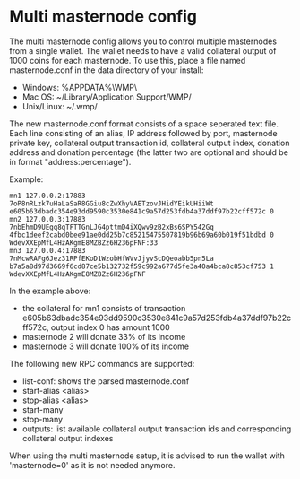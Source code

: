 Multi masternode config
=======================

The multi masternode config allows you to control multiple masternodes from a single wallet. The wallet needs to have a valid collateral output of 1000 coins for each masternode. To use this, place a file named masternode.conf in the data directory of your install:
 * Windows: %APPDATA%\WMP\
 * Mac OS: ~/Library/Application Support/WMP/
 * Unix/Linux: ~/.wmp/

The new masternode.conf format consists of a space seperated text file. Each line consisting of an alias, IP address followed by port, masternode private key, collateral output transaction id, collateral output index, donation address and donation percentage (the latter two are optional and should be in format "address:percentage").

Example:
```
mn1 127.0.0.2:17883 7oP8nRLzk7uHaLaSaR8GGiu8cZwXhyVAETzovJHidYEikUHiiWt e605b63dbadc354e93dd9590c3530e841c9a57d253fdb4a37ddf97b22cff572c 0
mn2 127.0.0.3:17883 7nbEhmD9UEgq8qTFTTGnLJG4pttmD4iXQwv9zB2xBs6SPY542Gq 4fbc1deef2cabd0bee91ae0dd25b7c85215475507819b96b69a60b019f51bdbd 0 WdevXXEpMfL4HzAKgmE8MZBZz6H236pFNF:33
mn3 127.0.0.4:17883 7nMcwRAFg6Jez31RPfEKoD1WzobHfWVvJjyvScDQeoabb5pn5La b7a5a8d97d3669f6cd87ce5b132732f59c992a677d5fe3a40a4bca8c853cf753 1 WdevXXEpMfL4HzAKgmE8MZBZz6H236pFNF
```

In the example above:
* the collateral for mn1 consists of transaction e605b63dbadc354e93dd9590c3530e841c9a57d253fdb4a37ddf97b22cff572c, output index 0 has amount 1000
* masternode 2 will donate 33% of its income
* masternode 3 will donate 100% of its income


The following new RPC commands are supported:
* list-conf: shows the parsed masternode.conf
* start-alias \<alias\>
* stop-alias \<alias\>
* start-many
* stop-many
* outputs: list available collateral output transaction ids and corresponding collateral output indexes

When using the multi masternode setup, it is advised to run the wallet with 'masternode=0' as it is not needed anymore.
